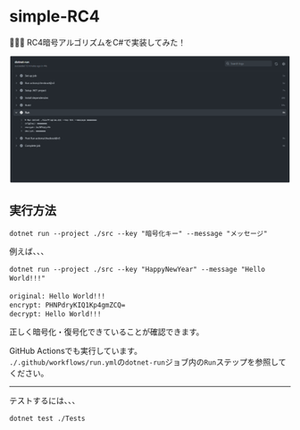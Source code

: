# simple-RC4

🗽🗽🗽 RC4暗号アルゴリズムをC#で実装してみた！  

![成果物](./docs/img/fruit.png)  

## 実行方法

```shell
dotnet run --project ./src --key "暗号化キー" --message "メッセージ"
```

例えば、、、  

```shell
dotnet run --project ./src --key "HappyNewYear" --message "Hello World!!!"

original: Hello World!!!
encrypt: PHNPdryKIQ1Kp4gmZCQ=
decrypt: Hello World!!!
```

正しく暗号化・復号化できていることが確認できます。  

GitHub Actionsでも実行しています。  
`./.github/workflows/run.yml`の`dotnet-run`ジョブ内の`Run`ステップを参照してください。  

---

テストするには、、、  

```shell
dotnet test ./Tests
```
